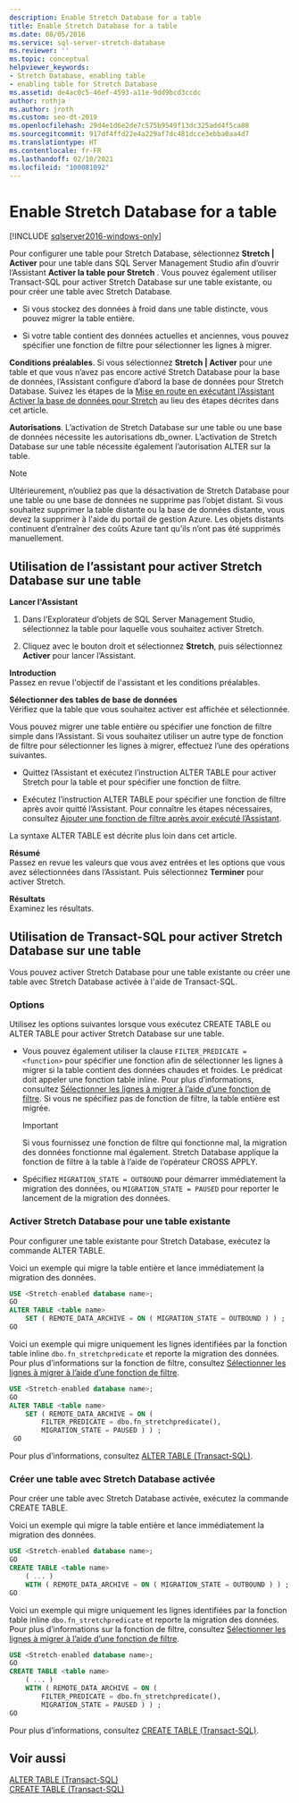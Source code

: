 ```yaml
---
description: Enable Stretch Database for a table
title: Enable Stretch Database for a table
ms.date: 08/05/2016
ms.service: sql-server-stretch-database
ms.reviewer: ''
ms.topic: conceptual
helpviewer_keywords:
- Stretch Database, enabling table
- enabling table for Stretch Database
ms.assetid: de4ac0c5-46ef-4593-a11e-9dd9bcd3ccdc
author: rothja
ms.author: jroth
ms.custom: seo-dt-2019
ms.openlocfilehash: 29d4e1d6e2de7c575b9549f13dc325add4f5ca88
ms.sourcegitcommit: 917df4ffd22e4a229af7dc481dcce3ebba0aa4d7
ms.translationtype: HT
ms.contentlocale: fr-FR
ms.lasthandoff: 02/10/2021
ms.locfileid: "100081092"
---
```

# <a name="enable-stretch-database-for-a-table"></a>Enable Stretch Database for a table
[!INCLUDE [sqlserver2016-windows-only](../../includes/applies-to-version/sqlserver2016-windows-only.md)]


  Pour configurer une table pour Stretch Database, sélectionnez **Stretch | Activer** pour une table dans SQL Server Management Studio afin d’ouvrir l’Assistant **Activer la table pour Stretch** . Vous pouvez également utiliser Transact-SQL pour activer Stretch Database sur une table existante, ou pour créer une table avec Stretch Database.  
  
-   Si vous stockez des données à froid dans une table distincte, vous pouvez migrer la table entière.  
  
-   Si votre table contient des données actuelles et anciennes, vous pouvez spécifier une fonction de filtre pour sélectionner les lignes à migrer.    
 
 **Conditions préalables**. Si vous sélectionnez **Stretch | Activer** pour une table et que vous n’avez pas encore activé Stretch Database pour la base de données, l’Assistant configure d’abord la base de données pour Stretch Database. Suivez les étapes de la [Mise en route en exécutant l’Assistant Activer la base de données pour Stretch](../../sql-server/stretch-database/get-started-by-running-the-enable-database-for-stretch-wizard.md) au lieu des étapes décrites dans cet article.  
  
 **Autorisations**. L’activation de Stretch Database sur une table ou une base de données nécessite les autorisations db_owner. L’activation de Stretch Database sur une table nécessite également l’autorisation ALTER sur la table.  

 > [!NOTE]
 > Ultérieurement, n’oubliez pas que la désactivation de Stretch Database pour une table ou une base de données ne supprime pas l’objet distant. Si vous souhaitez supprimer la table distante ou la base de données distante, vous devez la supprimer à l'aide du portail de gestion Azure. Les objets distants continuent d’entraîner des coûts Azure tant qu’ils n’ont pas été supprimés manuellement.
 
##  <a name="use-the-wizard-to-enable-stretch-database-on-a-table"></a><a name="EnableWizardTable"></a> Utilisation de l’assistant pour activer Stretch Database sur une table  
 **Lancer l'Assistant**  
 1.  Dans l’Explorateur d’objets de SQL Server Management Studio, sélectionnez la table pour laquelle vous souhaitez activer Stretch.  
  
2.  Cliquez avec le bouton droit et sélectionnez **Stretch**, puis sélectionnez **Activer** pour lancer l’Assistant.  
  
 **Introduction**  
 Passez en revue l'objectif de l'assistant et les conditions préalables.  
  
 **Sélectionner des tables de base de données**  
 Vérifiez que la table que vous souhaitez activer est affichée et sélectionnée.  
  
 Vous pouvez migrer une table entière ou spécifier une fonction de filtre simple dans l’Assistant. Si vous souhaitez utiliser un autre type de fonction de filtre pour sélectionner les lignes à migrer, effectuez l’une des opérations suivantes.  
  
-   Quittez l’Assistant et exécutez l’instruction ALTER TABLE pour activer Stretch pour la table et pour spécifier une fonction de filtre.  
  
-   Exécutez l’instruction ALTER TABLE pour spécifier une fonction de filtre après avoir quitté l’Assistant. Pour connaître les étapes nécessaires, consultez [Ajouter une fonction de filtre après avoir exécuté l’Assistant](../../sql-server/stretch-database/select-rows-to-migrate-by-using-a-filter-function-stretch-database.md#addafterwiz).  
  
 La syntaxe ALTER TABLE est décrite plus loin dans cet article.  
  
 **Résumé**  
 Passez en revue les valeurs que vous avez entrées et les options que vous avez sélectionnées dans l’Assistant. Puis sélectionnez **Terminer** pour activer Stretch.  
  
 **Résultats**  
 Examinez les résultats.  
  
##  <a name="use-transact-sql-to-enable-stretch-database-on-a-table"></a><a name="EnableTSQLTable"></a> Utilisation de Transact-SQL pour activer Stretch Database sur une table  
 Vous pouvez activer Stretch Database pour une table existante ou créer une table avec Stretch Database activée à l'aide de Transact-SQL.  
  
### <a name="options"></a>Options  
 Utilisez les options suivantes lorsque vous exécutez CREATE TABLE ou ALTER TABLE pour activer Stretch Database sur une table.  
  
-   Vous pouvez également utiliser la clause `FILTER_PREDICATE = <function>` pour spécifier une fonction afin de sélectionner les lignes à migrer si la table contient des données chaudes et froides. Le prédicat doit appeler une fonction table inline. Pour plus d’informations, consultez [Sélectionner les lignes à migrer à l’aide d’une fonction de filtre](../../sql-server/stretch-database/select-rows-to-migrate-by-using-a-filter-function-stretch-database.md). Si vous ne spécifiez pas de fonction de filtre, la table entière est migrée.  
  
    > [!IMPORTANT]  
    > Si vous fournissez une fonction de filtre qui fonctionne mal, la migration des données fonctionne mal également. Stretch Database applique la fonction de filtre à la table à l’aide de l’opérateur CROSS APPLY.  
  
-   Spécifiez `MIGRATION_STATE = OUTBOUND` pour démarrer immédiatement la migration des données, ou  `MIGRATION_STATE = PAUSED` pour reporter le lancement de la migration des données.  
  
### <a name="enable-stretch-database-for-an-existing-table"></a>Activer Stretch Database pour une table existante  
 Pour configurer une table existante pour Stretch Database, exécutez la commande ALTER TABLE.  
  
 Voici un exemple qui migre la table entière et lance immédiatement la migration des données.  
  
```sql  
USE <Stretch-enabled database name>;
GO
ALTER TABLE <table name>  
    SET ( REMOTE_DATA_ARCHIVE = ON ( MIGRATION_STATE = OUTBOUND ) ) ;  
GO
```  
  
 Voici un exemple qui migre uniquement les lignes identifiées par la fonction table inline `dbo.fn_stretchpredicate` et reporte la migration des données. Pour plus d’informations sur la fonction de filtre, consultez [Sélectionner les lignes à migrer à l’aide d’une fonction de filtre](../../sql-server/stretch-database/select-rows-to-migrate-by-using-a-filter-function-stretch-database.md).  
  
```sql  
USE <Stretch-enabled database name>;
GO
ALTER TABLE <table name>  
    SET ( REMOTE_DATA_ARCHIVE = ON (  
        FILTER_PREDICATE = dbo.fn_stretchpredicate(),  
        MIGRATION_STATE = PAUSED ) ) ;  
 GO
```  
  
 Pour plus d’informations, consultez [ALTER TABLE &#40;Transact-SQL&#41;](../../t-sql/statements/alter-table-transact-sql.md).  
  
### <a name="create-a-new-table-with-stretch-database-enabled"></a>Créer une table avec Stretch Database activée  
 Pour créer une table avec Stretch Database activée, exécutez la commande CREATE TABLE.  
  
 Voici un exemple qui migre la table entière et lance immédiatement la migration des données.  
  
```sql  
USE <Stretch-enabled database name>;
GO
CREATE TABLE <table name>
    ( ... )  
    WITH ( REMOTE_DATA_ARCHIVE = ON ( MIGRATION_STATE = OUTBOUND ) ) ;  
GO
```  
  
 Voici un exemple qui migre uniquement les lignes identifiées par la fonction table inline `dbo.fn_stretchpredicate` et reporte la migration des données. Pour plus d’informations sur la fonction de filtre, consultez [Sélectionner les lignes à migrer à l’aide d’une fonction de filtre](../../sql-server/stretch-database/select-rows-to-migrate-by-using-a-filter-function-stretch-database.md).  
  
```sql  
USE <Stretch-enabled database name>;
GO
CREATE TABLE <table name> 
    ( ... )  
    WITH ( REMOTE_DATA_ARCHIVE = ON (  
        FILTER_PREDICATE = dbo.fn_stretchpredicate(),  
        MIGRATION_STATE = PAUSED ) ) ;  
GO  
```  
  
 Pour plus d’informations, consultez [CREATE TABLE &#40;Transact-SQL&#41;](../../t-sql/statements/create-table-transact-sql.md).  
  
## <a name="see-also"></a>Voir aussi  
 [ALTER TABLE &#40;Transact-SQL&#41;](../../t-sql/statements/alter-table-transact-sql.md)   
 [CREATE TABLE &#40;Transact-SQL&#41;](../../t-sql/statements/create-table-transact-sql.md)  
  
  
